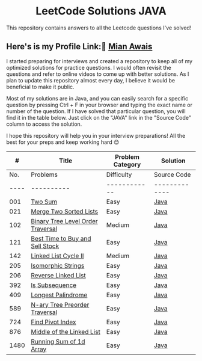 <h1 align="center"> LeetCode Solutions JAVA </h1>
This repository contains answers to all the Leetcode questions I've solved!

## Here's is my Profile Link:🔗 [Mian Awais](https://leetcode.com/mianawais/)
<!---
<div align="right">

| Problem Category | Count |
| ---------------- | -------- |
| No. | Problems | Difficulty | Source Code | Tags |
|---- |----------|------------|-------------|------|

</div>
--->

<div align="left">

 I started preparing for interviews and created a repository to keep all of my optimized solutions for practice questions. I would often revisit the questions and refer to online videos to come up with better solutions. As I plan to update this repository almost every day, I believe it would be beneficial to make it public.

 Most of my solutions are in Java, and you can easily search for a specific question by pressing Ctrl + F in your browser and typing the exact name or number of the question. If I have solved that particular question, you will find it in the table below. Just click on the "JAVA" link in the "Source Code" column to access the solution.
 
 I hope this repository will help you in your interview preparations! All the best for your preps and keep working hard 😊

</div>



| # | Title | Problem Category | Solution | 
|---| ----- | ---------------- | -------- | 
| No. | Problems | Difficulty | Source Code | 
|---- |----------|------------|-------------|
| 001 | [Two Sum](https://leetcode.com/problems/two-sum/) | Easy | [Java](https://github.com/mianawais99/LeetCode/blob/master/Easy/TwoSum.java) |
| 021 | [Merge Two Sorted Lists](https://leetcode.com/problems/merge-two-sorted-lists/) | Easy | [Java](https://github.com/mianawais99/LeetCode/blob/master/Easy/MergeTwoSortedLists.java) |
| 102 | [Binary Tree Level Order Traversal](https://leetcode.com/problems/binary-tree-level-order-traversal/) | Medium | [Java](https://github.com/mianawais99/LeetCode/blob/master/Medium/BinaryTreeLevelOrderTraversal.java) |
| 121 | [Best Time to Buy and Sell Stock](https://leetcode.com/problems/best-time-to-buy-and-sell-stock/) | Easy | [Java](https://github.com/mianawais99/LeetCode/blob/master/Easy/BestTimetoBuyandSellStock.java) |
| 142 | [Linked List Cycle II](https://leetcode.com/problems/linked-list-cycle-ii) | Medium | [Java](https://github.com/mianawais99/LeetCode/blob/master/Medium/LinkedListCycleII.java) | 
| 205 | [Isomorphic Strings](https://leetcode.com/problems/isomorphic-strings/) | Easy | [Java](https://github.com/mianawais99/LeetCode/blob/master/Easy/IsomorphicStrings.java) |
| 206 | [Reverse Linked List](https://leetcode.com/problems/reverse-linked-list/) | Easy | [Java](https://github.com/mianawais99/LeetCode/blob/master/Easy/ReverseLinkedList.java) |
| 392 | [Is Subsequence](https://leetcode.com/problems/is-subsequence) | Easy | [Java](https://github.com/mianawais99/LeetCode/blob/master/Easy/IsSubsequence.java) |
| 409 | [Longest Palindrome](https://leetcode.com/problems/longest-palindrome/) | Easy | [Java](https://github.com/mianawais99/LeetCode/blob/master/Easy/LongestPalindrome.java) |
| 589 | [N-ary Tree Preorder Traversal](https://leetcode.com/problems/n-ary-tree-preorder-traversal/) | Easy | [Java](https://github.com/mianawais99/LeetCode/blob/master/Easy/N-aryTreePreorderTraversal.java) |
| 724 | [Find Pivot Index](https://leetcode.com/problems/find-pivot-index/) | Easy | [Java](https://github.com/mianawais99/LeetCode/blob/master/Easy/FindPivotIndex.java) |
| 876 | [Middle of the Linked List](https://leetcode.com/problems/middle-of-the-linked-list/) | Easy | [Java](https://github.com/mianawais99/LeetCode/blob/master/Easy/MiddleoftheLinkedList.java) | 
| 1480 | [Running Sum of 1d Array](https://leetcode.com/problems/running-sum-of-1d-array/) | Easy | [Java](https://github.com/mianawais99/LeetCode/blob/master/Easy/RunningSumOf1dArray.java) | 

